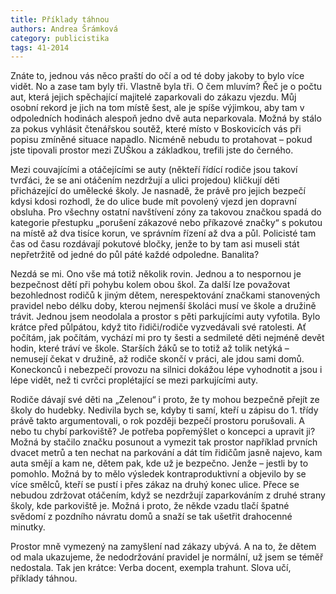 ```yaml
---
title: Příklady táhnou
authors: Andrea Šrámková
category: publicistika
tags: 41-2014 
---
```


Znáte to, jednou vás něco praští do očí a od té doby jakoby to bylo více vidět.  No a zase tam byly tři. Vlastně byla tři. O čem mluvím? Řeč je o počtu aut, která jejich spěchající majitelé zaparkovali do zákazu vjezdu. Můj osobní rekord je jich na tom místě šest, ale je spíše výjimkou, aby tam v odpoledních hodinách alespoň jedno dvě auta neparkovala. Možná by stálo za pokus vyhlásit čtenářskou soutěž, které místo v Boskovicích vás při popisu zmíněné situace napadlo. Nicméně nebudu to protahovat – pokud jste tipovali prostor mezi ZUŠkou a základkou, trefili jste do černého.

Mezi couvajícími a otáčejícími se auty (někteří řídící rodiče jsou takoví tvrďáci, že se ani otáčením nezdržují a ulici projedou) kličkují děti přicházející do umělecké školy. Je nasnadě, že právě pro jejich bezpečí kdysi kdosi rozhodl, že do ulice bude mít povolený vjezd jen dopravní obsluha. Pro všechny ostatní navštívení zóny za takovou značkou spadá do kategorie přestupku „porušení zákazové nebo příkazové značky“ s pokutou na místě až dva tisíce korun, ve správním řízení až dva a půl. Policisté tam čas od času rozdávají pokutové bločky, jenže to by tam asi museli stát nepřetržitě od jedné do půl páté každé odpoledne. Banalita?

Nezdá se mi. Ono vše má totiž několik rovin. Jednou a to nespornou je bezpečnost dětí při pohybu kolem obou škol. Za další lze považovat bezohlednost rodičů k jiným dětem, nerespektování značkami stanovených pravidel nebo délku doby, kterou nejmenší školáci musí ve škole a družině trávit. Jednou jsem neodolala a prostor s pěti parkujícími auty vyfotila. Bylo krátce před půlpátou, když tito řidiči/rodiče vyzvedávali své ratolesti. Ať počítám, jak počítám, vychází mi pro ty šesti a sedmileté děti nejméně devět hodin, které tráví ve škole. Starších žáků se to totiž až tolik netýká – nemusejí čekat v družině, až rodiče skončí v práci, ale jdou sami domů. Koneckonců i nebezpečí provozu na silnici dokážou lépe vyhodnotit a jsou i lépe vidět, než ti cvrčci proplétající se mezi parkujícími auty.
 
Rodiče dávají své děti na „Zelenou“ i proto, že ty mohou bezpečně přejít ze školy do hudebky. Nedivila bych se, kdyby ti samí, kteří u zápisu do 1. třídy právě takto argumentovali, o rok později bezpečí prostoru porušovali. A nebo tu chybí parkoviště? Je potřeba popřemýšlet o koncepci a upravit ji? Možná by stačilo značku posunout a vymezit tak prostor například prvních dvacet metrů a ten nechat na parkování a dát tím řidičům jasně najevo, kam auta smějí a kam ne, dětem pak, kde už je bezpečno. Jenže – jestli by to pomohlo. Možná by to mělo výsledek kontraproduktivní a objevilo by se více smělců, kteří se pustí i přes zákaz na druhý konec ulice. Přece se nebudou zdržovat otáčením, když se nezdržují zaparkováním z druhé strany školy, kde parkoviště je. Možná i proto, že někde vzadu tlačí špatné svědomí z pozdního návratu domů a snaží se tak ušetřit drahocenné minutky.

Prostor mně vymezený na zamyšlení nad zákazy ubývá. A na to, že dětem od mala ukazujeme, že nedodržování pravidel je normální, už jsem se téměř nedostala. Tak jen krátce: Verba docent, exempla trahunt. Slova učí, příklady táhnou.